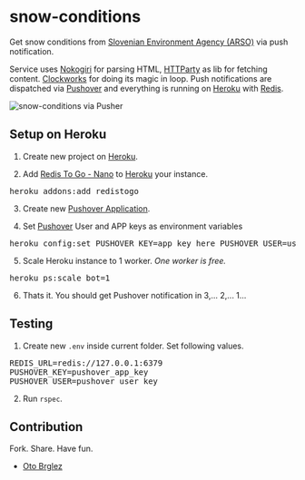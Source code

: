 # snow-conditions

Get snow conditions from [Slovenian Environment Agency (ARSO)](http://www.arso.gov.si/vreme/napovedi%20in%20podatki/snegraz.html) via push notification.

Service uses [Nokogiri](http://nokogiri.org/) for parsing HTML, [HTTParty](https://github.com/jnunemaker/httparty) as lib for fetching content. [Clockworks](https://github.com/adamwiggins/clockwork) for doing its magic in loop. Push notifications are dispatched via [Pushover](https://pushover.net) and everything is running on [Heroku](https://www.heroku.com/) with [Redis](http://redis.io).


![snow-conditions via Pusher](https://dl.dropboxusercontent.com/u/697441/snow-conditions.png)

## Setup on Heroku

1. Create new project on [Heroku](https://www.heroku.com/).

2. Add [Redis To Go - Nano](https://addons.heroku.com/redistogo#nano) to [Heroku](https://www.heroku.com/) your instance.

<pre>heroku addons:add redistogo</pre>

3. Create new [Pushover Application](https://pushover.net/apps).

4. Set [Pushover](https://pushover.net/) User and APP keys as environment variables

<pre>heroku config:set PUSHOVER_KEY=app_key_here PUSHOVER_USER=user_key_here</pre>

5. Scale Heroku instance to 1 worker. *One worker is free.*

<pre>heroku ps:scale bot=1</pre>

6. Thats it. You should get Pushover notification in 3,... 2,... 1...

## Testing

1. Create new `.env` inside current folder. Set following values.

<pre>
REDIS_URL=redis://127.0.0.1:6379
PUSHOVER_KEY=pushover_app_key
PUSHOVER_USER=pushover_user_key
</pre>

2. Run `rspec`.

## Contribution

Fork. Share. Have fun.

- [Oto Brglez](https://github.com/otobrglez)
